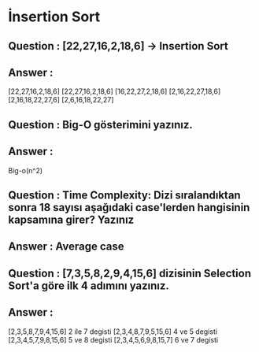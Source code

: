 # İnsertion Sort 
## Question : [22,27,16,2,18,6] -> Insertion Sort

## Answer :

[22,27,16,2,18,6] [22,27,16,2,18,6] [16,22,27,2,18,6] [2,16,22,27,18,6] [2,16,18,22,27,6] [2,6,16,18,22,27]

## Question : Big-O gösterimini yazınız.

## Answer : 

Big-o(n^2)

## Question : Time Complexity: Dizi sıralandıktan sonra 18 sayısı aşağıdaki case'lerden hangisinin kapsamına girer? Yazınız

## Answer : Average case


## Question : [7,3,5,8,2,9,4,15,6] dizisinin Selection Sort'a göre ilk 4 adımını yazınız.

## Answer :  

[2,3,5,8,7,9,4,15,6] 2 ile 7 degisti [2,3,4,8,7,9,5,15,6] 4 ve 5 degisti [2,3,4,5,7,9,8,15,6] 5 ve 8 degisti [2,3,4,5,6,9,8,15,7] 6 ve 7 degisti
